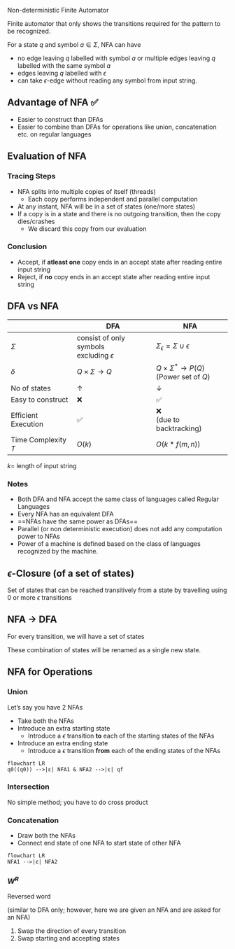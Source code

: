 Non-deterministic Finite Automator

Finite automator that only shows the transitions required for the pattern to be recognized.

For a state $q$ and symbol $a \in \Sigma$, NFA can have

- no edge leaving $q$ labelled with symbol $a$
  or
  multiple edges leaving $q$ labelled with the same symbol $a$
- edges leaving $q$ labelled with $\epsilon$
- can take $\epsilon$-edge without reading any symbol from input string.

## Advantage of NFA ✅

- Easier to construct than DFAs
- Easier to combine than DFAs for operations like union, concatenation etc. on regular languages

## Evaluation of NFA

### Tracing Steps

- NFA splits into multiple copies of itself (threads)
  - Each copy performs independent and parallel computation
- At any instant, NFA will be in a set of states (one/more states)
- If a copy is in a state and there is no outgoing transition, then the copy dies/crashes
  - We discard this copy from our evaluation

### Conclusion

- Accept, if **atleast one** copy ends in an accept state after reading entire input string
- Reject, if **no** copy ends in an accept state after reading entire input string

## DFA vs NFA

|                     | DFA                                               | NFA                                                  |
| ------------------- | ------------------------------------------------- | ---------------------------------------------------- |
| $\Sigma$            | consist of only symbols<br />excluding $\epsilon$ | $\Sigma_\epsilon = \Sigma \cup \epsilon$             |
| $\delta$            | $Q \times \Sigma \to Q$                           | $Q \times \Sigma^* \to P(Q)$<br />(Power set of $Q$) |
| No of states        | $\uparrow$                                        | $\downarrow$                                         |
| Easy to construct   | ❌                                                 | ✅                                                    |
| Efficient Execution | ✅                                                 | ❌<br />(due to backtracking)                         |
| Time Complexity $T$ | $O(k)$                                            | $O\Big(k*f(m, n)\Big)$                               |

$k =$ length of input string

### Notes

- Both DFA and NFA accept the same class of languages called Regular Languages
- Every NFA has an equivalent DFA
- ==NFAs have the same power as DFAs==
- Parallel (or non deterministic execution) does not add any computation power to NFAs
- Power of a machine is defined based on the class of languages recognized by the machine.

## $\epsilon$-Closure (of a set of states)

Set of states that can be reached transitively from a state by travelling using 0 or more $\epsilon$ transitions

## NFA $\to$ DFA

For every transition, we will have a set of states

These combination of states will be renamed as a single new state.

## NFA for Operations

### Union

Let’s say you have 2 NFAs

- Take both the NFAs
- Introduce an extra starting state
  - Introduce a $\epsilon$ transition **to** each of the starting states of the NFAs
- Introduce an extra ending state
  - Introduce a $\epsilon$ transition **from** each of the ending states of the NFAs

```mermaid
flowchart LR
q0((q0)) -->|ε| NFA1 & NFA2 -->|ε| qf
```

### Intersection

No simple method; you have to do cross product

### Concatenation

- Draw both the NFAs
- Connect end state of one NFA to start state of other NFA

```mermaid
flowchart LR
NFA1 -->|ε| NFA2
```

### $W^R$

Reversed word

(similar to DFA only; however, here we are given an NFA and are asked for an NFA)

1. Swap the direction of every transition
2. Swap starting and accepting states
